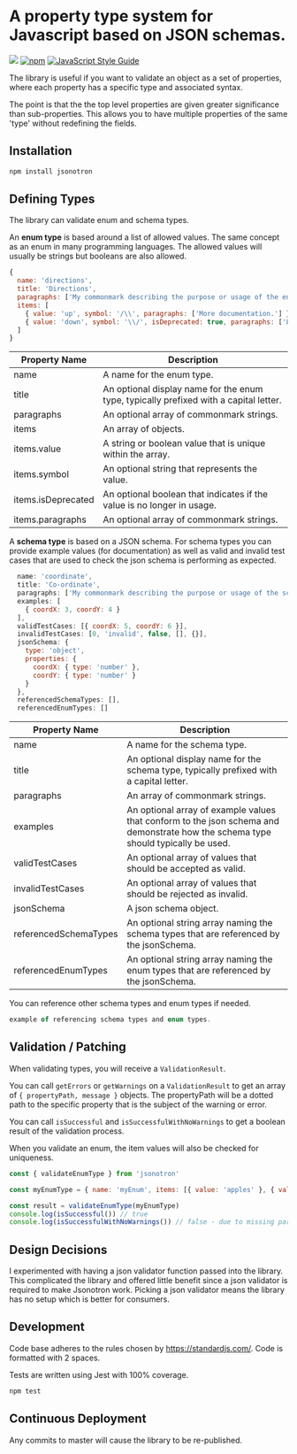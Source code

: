# A property type system for Javascript based on JSON schemas.

![](https://github.com/karlhulme/jsonotron-validation/workflows/CD/badge.svg)
[![npm](https://img.shields.io/npm/v/jsonotron-validation.svg)](https://www.npmjs.com/package/jsonotron-validation)
[![JavaScript Style Guide](https://img.shields.io/badge/code_style-standard-brightgreen.svg)](https://standardjs.com)

The library is useful if you want to validate an object as a set of properties, where each property has a specific type and associated syntax.

The point is that the the top level properties are given greater significance than sub-properties.  This allows you to have multiple properties of the same 'type' without redefining the fields.

## Installation

```bash
npm install jsonotron
```

## Defining Types

The library can validate enum and schema types.

An **enum type** is based around a list of allowed values.  The same concept as an enum in many programming languages.  The allowed values will usually be strings but booleans are also allowed.

```javascript
{
  name: 'directions',
  title: 'Directions',
  paragraphs: ['My commonmark describing the purpose or usage of the enum.'],
  items: [
    { value: 'up', symbol: '/\\', paragraphs: ['More documentation.'] },
    { value: 'down', symbol: '\\/', isDeprecated: true, paragraphs: ['Last bit of documentation.'] }
  ]
}
```

Property Name | Description
---|---
name | A name for the enum type.
title | An optional display name for the enum type, typically prefixed with a capital letter.
paragraphs | An optional array of commonmark strings.
items | An array of objects.
items.value | A string or boolean value that is unique within the array.
items.symbol | An optional string that represents the value.
items.isDeprecated | An optional boolean that indicates if the value is no longer in usage.
items.paragraphs | An optional array of commonmark strings.

A **schema type** is based on a JSON schema.  For schema types you can provide example values (for documentation) as well as valid and invalid test cases that are used to check the json schema is performing as expected.

```javascript
  name: 'coordinate',
  title: 'Co-ordinate',
  paragraphs: ['My commonmark describing the purpose or usage of the schema type.'],
  examples: [
    { coordX: 3, coordY: 4 }
  ],
  validTestCases: [{ coordX: 5, coordY: 6 }],
  invalidTestCases: [0, 'invalid', false, [], {}],
  jsonSchema: {
    type: 'object',
    properties: {
      coordX: { type: 'number' },
      coordY: { type: 'number' }
    }
  },
  referencedSchemaTypes: [],
  referencedEnumTypes: []
```

Property Name | Description
---|---
name | A name for the schema type.
title | An optional display name for the schema type, typically prefixed with a capital letter.
paragraphs | An array of commonmark strings.
examples | An optional array of example values that conform to the json schema and demonstrate how the schema type should typically be used.
validTestCases | An optional array of values that should be accepted as valid.
invalidTestCases | An optional array of values that should be rejected as invalid.
jsonSchema | A json schema object.
referencedSchemaTypes | An optional string array naming the schema types that are referenced by the jsonSchema.
referencedEnumTypes | An optional string array naming the enum types that are referenced by the jsonSchema.

You can reference other schema types and enum types if needed.

```javascript
example of referencing schema types and enum types.
```

## Validation / Patching

When validating types, you will receive a `ValidationResult`.

You can call `getErrors` or `getWarnings` on a `ValidationResult` to get an array of `{ propertyPath, message }` objects.  The propertyPath will be a dotted path to the specific property that is the subject of the warning or error.

You can call `isSuccessful` and `isSuccessfulWithNoWarnings` to get a boolean result of the validation process.

When you validate an enum, the item values will also be checked for uniqueness.

```javascript
const { validateEnumType } from 'jsonotron'

const myEnumType = { name: 'myEnum', items: [{ value: 'apples' }, { value: 'bananas' }]}

const result = validateEnumType(myEnumType)
console.log(isSuccessful()) // true
console.log(isSuccessfulWithNoWarnings()) // false - due to missing paragraphs properties
```

## Design Decisions

I experimented with having a json validator function passed into the library.  This complicated the library and offered little benefit since a json validator is required to make Jsonotron work.  Picking a json validator means the library has no setup which is better for consumers.

## Development

Code base adheres to the rules chosen by https://standardjs.com/.  Code is formatted with 2 spaces.

Tests are written using Jest with 100% coverage.

```javascript
npm test
```

## Continuous Deployment

Any commits to master will cause the library to be re-published.
